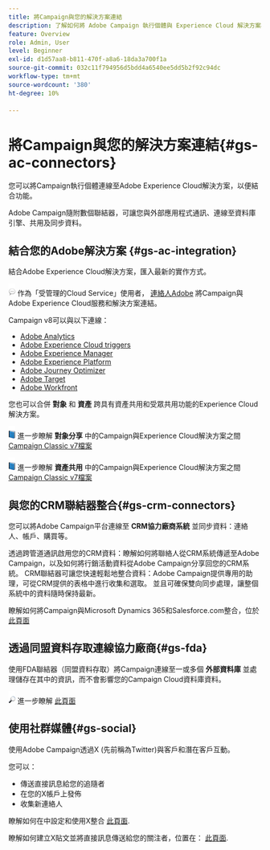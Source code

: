 ```yaml
---
title: 將Campaign與您的解決方案連結
description: 了解如何將 Adobe Campaign 執行個體與 Experience Cloud 解決方案相連接。
feature: Overview
role: Admin, User
level: Beginner
exl-id: d1d57aa8-b811-470f-a8a6-18da3a700f1a
source-git-commit: 032c11f794956d5bdd4a6540ee5dd5b2f92c94dc
workflow-type: tm+mt
source-wordcount: '380'
ht-degree: 10%

---
```


# 將Campaign與您的解決方案連結{#gs-ac-connectors}

您可以將Campaign執行個體連線至Adobe Experience Cloud解決方案，以便結合功能。

Adobe Campaign隨附數個聯結器，可讓您與外部應用程式通訊、連線至資料庫引擎、共用及同步資料。

## 結合您的Adobe解決方案 {#gs-ac-integration}

結合Adobe Experience Cloud解決方案，匯入最新的實作方式。

![](../assets/do-not-localize/speech.png)  作為「受管理的Cloud Service」使用者， [連絡人Adobe](../start/campaign-faq.md#support) 將Campaign與Adobe Experience Cloud服務和解決方案連結。

Campaign v8可以與以下連線：

* [Adobe Analytics](../connect/ac-aa.md)
* [Adobe Experience Cloud triggers](../connect/ac-triggers.md)
* [Adobe Experience Manager](../connect/ac-aem.md)
* [Adobe Experience Platform](../connect/ac-aep.md)
* [Adobe Journey Optimizer](../connect/ac-ajo.md)
* [Adobe Target](../connect/ac-at.md)
* [Adobe Workfront](../connect/ac-workfront.md)

您也可以合併 **對象** 和 **資產** 跨具有資產共用和受眾共用功能的Experience Cloud解決方案。

![](../assets/do-not-localize/book.png) 進一步瞭解 **對象分享** 中的Campaign與Experience Cloud解決方案之間 [Campaign Classic v7檔案](https://experienceleague.adobe.com/docs/campaign-classic/using/integrating-with-adobe-experience-cloud/audience-sharing/sharing-audiences-with-adobe-experience-cloud.html#integrating-with-adobe-experience-cloud)

![](../assets/do-not-localize/book.png) 進一步瞭解 **資產共用** 中的Campaign與Experience Cloud解決方案之間 [Campaign Classic v7檔案](https://experienceleague.adobe.com/docs/campaign-classic/using/integrating-with-adobe-experience-cloud/asset-sharing/sharing-assets-with-adobe-experience-cloud.html#integrating-with-adobe-experience-cloud)

## 與您的CRM聯結器整合{#gs-crm-connectors}

您可以將Adobe Campaign平台連線至 **CRM協力廠商系統** 並同步資料：連絡人、帳戶、購買等。

透過跨管道通訊啟用您的CRM資料：瞭解如何將聯絡人從CRM系統傳遞至Adobe Campaign，以及如何將行銷活動資料從Adobe Campaign分享回您的CRM系統。
CRM聯結器可讓您快速輕鬆地整合資料：Adobe Campaign提供專用的助理，可從CRM提供的表格中進行收集和選取。 並且可確保雙向同步處理，讓整個系統中的資料隨時保持最新。

瞭解如何將Campaign與Microsoft Dynamics 365和Salesforce.com整合，位於 [此頁面](crm.md)

## 透過同盟資料存取連線協力廠商{#gs-fda}

使用FDA聯結器（同盟資料存取）將Campaign連線至一或多個 **外部資料庫** 並處理儲存在其中的資訊，而不會影響您的Campaign Cloud資料庫資料。

![](../assets/do-not-localize/glass.png) 進一步瞭解 [此頁面](fda.md)

## 使用社群媒體{#gs-social}

使用Adobe Campaign透過X (先前稱為Twitter)與客戶和潛在客戶互動。

您可以：

* 傳送直接訊息給您的追隨者
* 在您的X帳戶上發佈
* 收集新連絡人

瞭解如何在中設定和使用X整合 [此頁面](../connect/ac-tw.md).

瞭解如何建立X貼文並將直接訊息傳送給您的關注者，位置在： [此頁面](../send/twitter.md).
